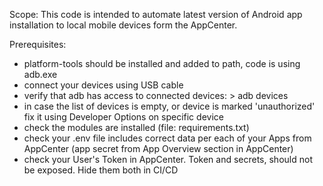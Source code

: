 Scope:
This code is intended to automate latest version of Android app installation to local mobile devices form the AppCenter.

Prerequisites:
- platform-tools should be installed and added to path, code is using adb.exe 
- connect your devices using USB cable
- verify that adb has access to connected devices: > adb devices
- in case the list of devices is empty, or device is marked 'unauthorized' fix it using Developer Options on specific device
- check the modules are installed (file: requirements.txt)
- check your .env file includes correct data per each of your Apps from AppCenter (app secret from App Overview section in AppCenter)
- check your User's Token in AppCenter. Token and secrets, should not be exposed. Hide them both in CI/CD
